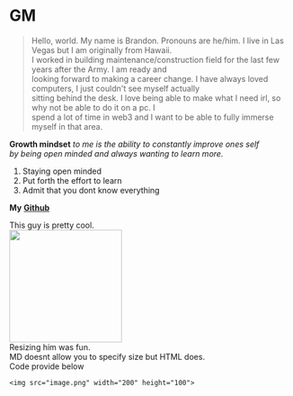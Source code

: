 
# GM

> Hello, world. My name is Brandon. Pronouns are he/him. I live in Las Vegas but I am originally from Hawaii.  
I worked in building maintenance/construction field for the last few years after the Army. I am ready and  
looking forward to making a career change. I have always loved computers, I just couldn't see myself actually  
sitting behind the desk. I love being able to make what I need irl, so why not be able to do it on a pc. I  
spend a lot of time in web3 and I want to be able to fully immerse myself in that area.

**Growth mindset** _to me is the ability to constantly improve ones self  
by being open minded and always wanting to learn more._
  1. Staying open minded
  2. Put forth the effort to learn
  3. Admit that you dont know everything

**My** [**Github**](https://brandomoki.github.io/reading-notes/)

This guy is pretty cool.  
<img src="https://user-images.githubusercontent.com/104802884/174721804-416873b0-6602-4e01-8439-4e2696378d4e.jpeg" width="200" height="200">  
Resizing him was fun.  
MD doesnt allow you to specify size but HTML does.  
Code provide below

`<img src="image.png" width="200" height="100">`
